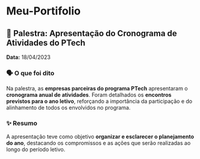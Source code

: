 # Meu-Portifolio

## 📅 Palestra: Apresentação do Cronograma de Atividades do PTech  
**Data:** 18/04/2023  

### 🗣 O que foi dito  
Na palestra, as **empresas parceiras do programa PTech** apresentaram o **cronograma anual de atividades**. Foram detalhados os **encontros previstos para o ano letivo**, reforçando a importância da participação e do alinhamento de todos os envolvidos no programa.  

### ✨ Resumo  
A apresentação teve como objetivo **organizar e esclarecer o planejamento do ano**, destacando os compromissos e as ações que serão realizadas ao longo do período letivo.  
